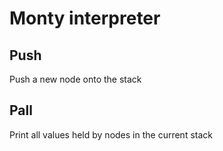 # Monty interpreter

## Push

Push a new node onto the stack

## Pall

Print all values held by nodes in the current stack
